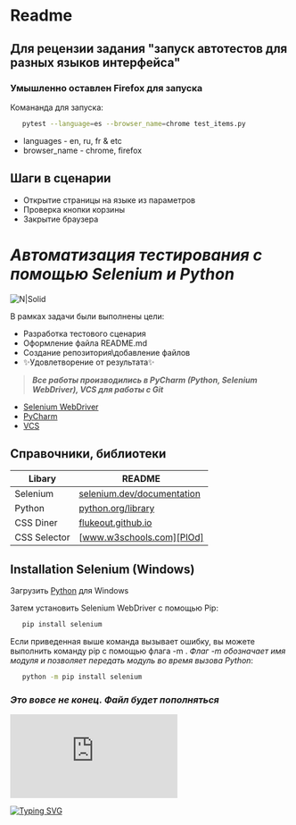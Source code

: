 # Readme
## Для рецензии задания "запуск автотестов для разных языков интерфейса"

### Умышленно оставлен Firefox для запуска

Комананда для запуска:
```sh
   pytest --language=es --browser_name=chrome test_items.py
```
- languages - en, ru, fr & etc
- browser_name - chrome, firefox

## Шаги в сценарии 

- Открытие страницы на языке из параметров
- Проверка кнопки корзины
- Закрытие браузера




# _Автоматизация тестирования с помощью Selenium и Python_

![N|Solid](https://selenium-python.com/wp-content/uploads/2017/11/cropped-logo-mini.png)

В рамках задачи были выполнены цели:

- Разработка тестового сценария
- Оформление файла README.md
- Создание репозитория\добавление файлов
- ✨Удовлетворение от результата✨

> ***Все работы производились в PyCharm (Python, Selenium WebDriver), VCS для работы с Git***
- [Selenium WebDriver](https://www.selenium.dev/documentation/webdriver/)
- [PyCharm](https://www.jetbrains.com/ru-ru/pycharm/)
- [VCS](https://www.jetbrains.com/help/pycharm/enabling-version-control.html)

## Справочники, библиотеки


| Libary           | README                                             |
|------------------|----------------------------------------------------|
| Selenium         | [selenium.dev/documentation][PlDb]                   |
| Python           | [python.org/library][PlGh] |
| CSS Diner        | [flukeout.github.io][PlGd]                |
| CSS Selector     | [www.w3schools.com][PlOd]                 |



## Installation Selenium (Windows)

Загрузить [Python](https://www.python.org/downloads/) для Windows

Затем установить Selenium WebDriver с помощью Pip:
```sh
   pip install selenium  
```

Если приведенная выше команда вызывает ошибку, вы можете выполнить команду pip с помощью флага -m . *Флаг -m обозначает имя модуля и позволяет передать модуль во время вызова Python*:
```sh
   python -m pip install selenium  
```
### _Это вовсе не конец. Файл будет пополняться_ 
![progress](http://www.yarntomato.com/percentbarmaker/button.php?barPosition=28&leftFill=%23FF0000 "progress")



[![Typing SVG](https://readme-typing-svg.herokuapp.com?font=Courier+Prime&size=30&color=000000&lines=Good+luck)](https://git.io/typing-svg)





[//]: # (These are reference links used in the body of this note and get stripped out when the markdown processor does its job. There is no need to format nicely because it shouldn't be seen. Thanks SO - http://stackoverflow.com/questions/4823468/store-comments-in-markdown-syntax)


   [PlDb]: <https://www.selenium.dev/documentation/>
   [PlGh]: <https://docs.python.org/3/library/index.html>
   [PlGd]: <https://flukeout.github.io/#>
   [PlOd]: <https://www.w3schools.com/cssref/trysel.asp?selector=b:only-child>
